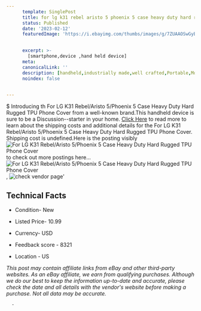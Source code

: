 ```yaml
---
      template: SinglePost
      title: for lg k31 rebel aristo 5 phoenix 5 case heavy duty hard rugged tpu phone cover
      status: Published
      date: '2023-02-12'
      featuredImage: 'https://i.ebayimg.com/thumbs/images/g/7ZUAAOSwGyBiC3un/s-l225.jpg'
       

      excerpt: >-
        [smartphone,device ,hand held device]
      meta:
      canonicalLink: ''
      description: [handheld,industrially made,well crafted,Portable,Mobile,Compact,Convenient,Lightweight,Maneuverable,Man-portable,Miniature,Carriable,Hand-held,Light,Holdable,Transportable,Mobile device,Pocket-sized,On-the-go,Wireless,Cordless,Compact size,Convenient size, smartphone,device ,hand held device]
      noindex: false
      

---
```

$
      Introducing th For LG K31 Rebel/Aristo 5/Phoenix 5 Case Heavy Duty Hard Rugged TPU Phone Cover from a well-known brand.This handheld device  is sure to be a Discussion--starter in your home. [Click Here](https://www.ebay.com/itm/144876630613?hash=item21bb51f255%3Ag%3A7ZUAAOSwGyBiC3un&mkevt=1&mkcid=1&mkrid=711-53200-19255-0&campid=%253CePNCampaignId%253E&customid=%253CreferenceId%253E&toolid=10049) to read more to learn about the shipping costs and additional details for the For LG K31 Rebel/Aristo 5/Phoenix 5 Case Heavy Duty Hard Rugged TPU Phone Cover. Shipping cost is undefined.Here is the posting visibly ![For LG K31 Rebel/Aristo 5/Phoenix 5 Case Heavy Duty Hard Rugged TPU Phone Cover](https://i.ebayimg.com/thumbs/images/g/7ZUAAOSwGyBiC3un/s-l225.jpg) to check out more postings here... ![For LG K31 Rebel/Aristo 5/Phoenix 5 Case Heavy Duty Hard Rugged TPU Phone Cover](https://i.ebayimg.com/images/g/7ZUAAOSwGyBiC3un/s-l1200.jpg), ![check vendor page](https://origin-galleryplus.ebayimg.com/ws/web/144876630613_2_0_1/225x225.jpg,https://origin-galleryplus.ebayimg.com/ws/web/144876630613_3_0_1/225x225.jpg,https://origin-galleryplus.ebayimg.com/ws/web/144876630613_4_0_1/225x225.jpg,https://origin-galleryplus.ebayimg.com/ws/web/144876630613_5_0_1/225x225.jpg,https://origin-galleryplus.ebayimg.com/ws/web/144876630613_6_0_1/225x225.jpg,https://origin-galleryplus.ebayimg.com/ws/web/144876630613_7_0_1/225x225.jpg,https://origin-galleryplus.ebayimg.com/ws/web/144876630613_8_0_1/225x225.jpg,https://origin-galleryplus.ebayimg.com/ws/web/144876630613_9_0_1/225x225.jpg,https://origin-galleryplus.ebayimg.com/ws/web/144876630613_10_0_1/225x225.jpg,https://origin-galleryplus.ebayimg.com/ws/web/144876630613_11_0_1/225x225.jpg,https://origin-galleryplus.ebayimg.com/ws/web/144876630613_12_0_1/225x225.jpg)'

      

 ## Technical Facts 



     
      

 - Condition- New 


      

 - Listed Price- 10.99 


      

 - Currency- USD 


      

 - Feedback score - 8321 


      

 - Location - US 


      
      

 *_This post may contain affiliate links from eBay and other third-party websites. As an eBay affiliate, we earn from qualifying purchases. Although we do our best to keep the information up-to-date and accurate, please check the date and all details with the vendor's website before making a purchase. Not all data may be accurate._*




      -
